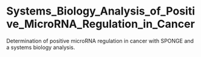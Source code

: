 # Systems_Biology_Analysis_of_Positive_MicroRNA_Regulation_in_Cancer
Determination of positive microRNA regulation in cancer with SPONGE and a systems biology analysis.

